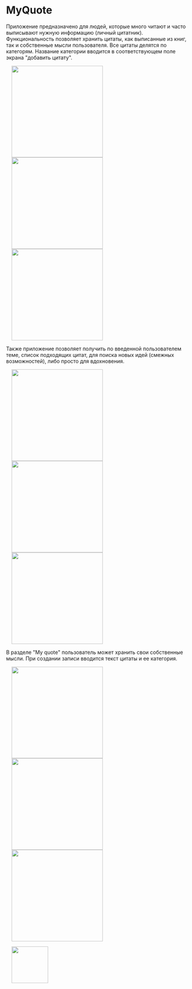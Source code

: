 <h1>MyQuote</h1>

<p> Приложение предназначено для людей, которые много читают и часто выписывают нужную информацию (личный цитатник). Функциональность позволяет хранить цитаты, как выписанные из книг, так и собственные мысли пользователя. Все цитаты делятся по категорям. Название категории вводится в соответствующем поле экрана "добавить цитату". </p>

<img src="https://github.com/VeselinaZatchepina/your-quote/blob/master/screenshots/main.png" width="250px" hspace="15"/> <img src="https://github.com/VeselinaZatchepina/your-quote/blob/master/screenshots/all_quotes.png" width="250px" hspace="15"/> <img src="https://github.com/VeselinaZatchepina/your-quote/blob/master/screenshots/current_quote.png" width="250px" hspace="15"/> 

<p> Также приложение позволяет получить по введенной пользователем теме, список подходящих цитат, для поиска новых идей (смежных возможностей), либо просто для вдохновения. </p>

<img src="https://github.com/VeselinaZatchepina/your-quote/blob/master/screenshots/edit_quote.png" width="250px" hspace="15" /> <img src="https://github.com/VeselinaZatchepina/your-quote/blob/master/screenshots/get_idea.png" width="250px" hspace="15" /> <img src="https://github.com/VeselinaZatchepina/your-quote/blob/master/screenshots/coincide_quotes.png" width="250px" hspace="15" />

<p> В разделе "My quote" пользователь может хранить свои собственные мысли. При создании записи вводится текст цитаты и ее категория.</p>
    
<img src="https://github.com/VeselinaZatchepina/your-quote/blob/master/screenshots/my_main.png" width="250px" hspace="15" /> <img src="https://github.com/VeselinaZatchepina/your-quote/blob/master/screenshots/my_current_quote.png" width="250px" hspace="15" /> <img src="https://github.com/VeselinaZatchepina/your-quote/blob/master/screenshots/me_edit_quote.png" width="250px" hspace="15" />

<img src="https://github.com/VeselinaZatchepina/your-quote/blob/master/screenshots/icon.png" width="100px" hspace="15"/>
